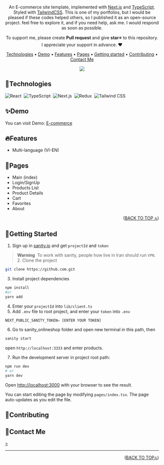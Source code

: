 <div id='top' align="center">

An E-commerce site template, implemented with [Next.js](https://nextjs.org/) and [TypeScript](https://www.typescriptlang.org/). Styled with [TailwindCSS](https://tailwindcss.com/). This is one of my portfolios, but I would be pleased if these codes helped others, so I published it as an open-source project. feel free to explore it, and if you need help, ask me. I would respond as soon as possible.

<p>To support me, please create <strong>Pull request</strong> and give <strong>star⭐</strong> to this repository.<br/>
   I appreciate your support in advance. ❤</p>

<!-- <p>

![GitHub top language](https://img.shields.io/github/languages/top)&nbsp;
![GitHub last commit](https://img.shields.io/github/last-commit)&nbsp;
![GitHub commit activity](https://img.shields.io/github/commit-activity/m)&nbsp;
![GitHub release (latest by date)](https://img.shields.io/github/v/release?display_name=tag)&nbsp;
![GitHub Repo stars](https://img.shields.io/github/stars?color=yellow)&nbsp;
![GitHub forks](https://img.shields.io/github/forks)

</p> -->

<p>

[Technologies](#technologies) •
[Demo](#demo) •
[Features](#features) •
[Pages](#pages) •
[Getting started](#getting-started) •
[Contributing](#contributing) •
[Contact Me](#contact-me)

</p>
<img src="/public/images/zishopBanner.png"/>
</div>

## 🔧Technologies

![React](https://img.shields.io/badge/-React-05122A?style=for-the-badge&logo=react)&nbsp;
![TypeScript](https://img.shields.io/badge/-TypeScript-05122A?style=for-the-badge&logo=typescript)&nbsp;
![Next.js](https://img.shields.io/badge/-Next.js-05122A?style=for-the-badge&logo=next.js)&nbsp;
![Redux](https://img.shields.io/badge/-Redux-05122A?style=for-the-badge&logo=redux&logoColor=764ABC)&nbsp;
![Tailwind CSS](https://img.shields.io/badge/-TailwindCSS-05122A?style=for-the-badge&logo=tailwindCSS&logoColor=06B6D4)

## ✨Demo

You can visit Demo: <a href="https://ecommerce-nextjs-neon.vercel.app/">E-commerce</a>

## 🔥Features

<!-- - Fully responsive -->

- Multi-language (VI-EN)
<!-- - Multi-theme (Dark/Light) -->

## 📃Pages

- Main (index)
- Login/SignUp
- Products List
- Product Details
- Cart
- Favorites
- About
<p align="right">(<a href="#top">BACK TO TOP 🔝</a>)</p>

## 🚀Getting Started

1. Sign up in [sanity.io](https://www.sanity.io/) and get `projectId` and `token`

> **Warning**&nbsp;
> To work with sanity, people how live in Iran should run `VPN`. 2. Clone the project

```bash
git clone https://github.com.git
```

3. Install project dependencies

```bash
npm install
#or
yarn add
```

4. Enter your `projectId` into `lib/client.ts`
5. Add `.env` file to root project, and enter your `token` into `.env`

```js
NEXT_PUBLIC_SANITY_TOKEN= [ENTER YOUR TOKEN]
```

6. Go to sanity_onlineshop folder and open new terminal in this path, then

```bash
sanity start
```

open `http://localhost:3333` and enter products.

7. Run the development server in project root path:

```bash
npm run dev
# or
yarn dev
```

Open [http://localhost:3000](http://localhost:3000) with your browser to see the result.

You can start editing the page by modifying `pages/index.tsx`. The page auto-updates as you edit the file.

## 🤝Contributing

## 💬Contact Me

  <p>
    <a href="https://facebook.com/thoi1506">></a>
  </p>
  
  <hr/>
  
  <p align="right">(<a href="#top">BACK TO TOP🔝</a>)</p>
